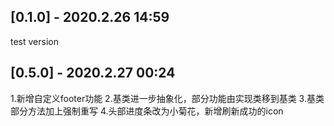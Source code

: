 ## [0.1.0] - 2020.2.26 14:59

test version    

## [0.5.0] - 2020.2.27 00:24

1.新增自定义footer功能
2.基类进一步抽象化，部分功能由实现类移到基类
3.基类部分方法加上强制重写
4.头部进度条改为小菊花，新增刷新成功的icon
